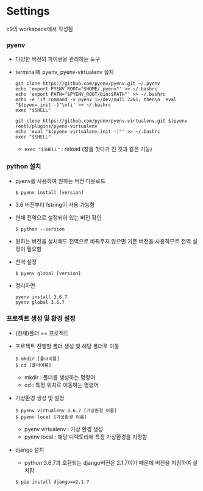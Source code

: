 # Settings

c9의 workspace에서 작성됨

### pyenv

* 다양한 버전의 파이썬을 관리하는 도구

* terminal에 pyenv, pyenv-virtualenv 설치

  ```git
  git clone https://github.com/pyenv/pyenv.git ~/.pyenv
  echo 'export PYENV_ROOT="$HOME/.pyenv"' >> ~/.bashrc
  echo 'export PATH="$PYENV_ROOT/bin:$PATH"' >> ~/.bashrc
  echo -e 'if command -v pyenv 1>/dev/null 2>&1; then\n  eval "$(pyenv init -)"\nfi' >> ~/.bashrc
  exec "$SHELL"
  
  git clone https://github.com/pyenv/pyenv-virtualenv.git $(pyenv root)/plugins/pyenv-virtualenv
  echo 'eval "$(pyenv virtualenv-init -)"' >> ~/.bashrc
  exec "$SHELL"
  ```

  * `exec "$SHELL"` : reload (창을 껏다가 킨 것과 같은 기능)

### python 설치

* pyenv를 사용하여 원하는 버전 다운로드

  ```git
  $ pyenv install [version]
  ```

* 3.6 버전부터 fstring이 사용 가능함

* 현재 전역으로 설정되어 있는 버전 확인

  ```git
  $ python --version
  ```

* 원하는 버전을 설치해도 전역으로 바꿔주지 않으면 기존 버전을 사용하므로 전역 설정이 필요함

* 전역 설정

  ```git
  $ pyenv global [version]
  ```

* 정리하면

  ```git
  pyenv install 3.6.7
  pyenv global 3.6.7
  ```



### 프로젝트 생성 및 환경 설정

* (전체)폴더 == 프로젝트

* 프로젝트 진행할 폴더 생성 및 해당 폴더로 이동

  ```git
  $ mkdir [폴더이름]
  $ cd [폴더이름]
  ```

  * mkdir :  폴더를 생성하는 명령어
  * cd : 특정 위치로 이동하는 명령어

* 가상환경 생성 및 설정

  ```git
  $ pyenv virtualenv 3.6.7 [가상환경 이름]
  $ pyenv local [가상환경 이름]
  ```

  * pyenv virtualenv : 가상 환경 생성
  * pyenv local : 해당 디렉토리에 특정 가상환경을 지정함

* django 설치

  * python 3.6.7과 호환되는 django버전은 2.1.7이기 때문에 버전을 지정하여 설치함

  ```git
  $ pip install django==2.1.7
  ```

  